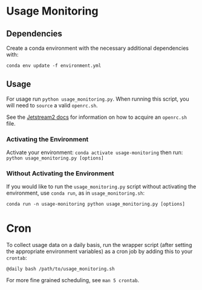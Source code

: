 # Usage Monitoring

## Dependencies

Create a conda environment with the necessary additional dependencies with:

`conda env update -f environment.yml`

## Usage

For usage run `python usage_monitoring.py`. When running this script, you will
need to `source` a valid `openrc.sh`.

See the [Jetstream2 docs](https://docs.jetstream-cloud.org/ui/cli/auth/) for
information on how to acquire an `openrc.sh` file.

### Activating the Environment

Activate your environment: `conda activate usage-monitoring` then run:
`python usage_monitoring.py [options]`

### Without Activating the Environment

If you would like to run the `usage_monitoring.py` script without activating the
environment, use `conda run`, as in `usage_monitoring.sh`:

`conda run -n usage-monitoring python usage_monitoring.py [options]`

# Cron

To collect usage data on a daily basis, run the wrapper script (after setting
the appropriate environment variables) as a cron job by adding this to your
`crontab`:

```shell
@daily bash /path/to/usage_monitoring.sh
```

For more fine grained scheduling, see `man 5 crontab`.
